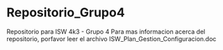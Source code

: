 # Repositorio_Grupo4
Repositorio para ISW 4k3 - Grupo 4
Para mas informacion acerca del repositorio, porfavor leer el archivo ISW_Plan_Gestion_Configuracion.doc
